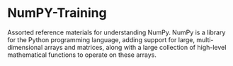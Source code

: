 # NumPY-Training

Assorted reference materials for understanding NumPy. NumPy is a library for the Python programming language, adding support for large, multi-dimensional arrays and matrices, along with a large collection of high-level mathematical functions to operate on these arrays.
